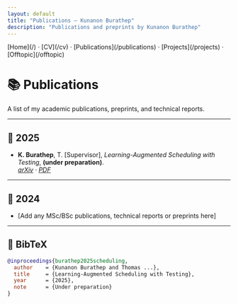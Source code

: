 ```yaml
---
layout: default
title: "Publications — Kunanon Burathep"
description: "Publications and preprints by Kunanon Burathep"
---
```


<nav>
[Home](/) · [CV](/cv) · [Publications](/publications) · [Projects](/projects) · [Offtopic](/offtopic)
</nav>

# 📚 Publications

A list of my academic publications, preprints, and technical reports.

---

## 📝 2025
- **K. Burathep**, T. [Supervisor], *Learning-Augmented Scheduling with Testing*, **(under preparation)**.  
  _[arXiv](#) · [PDF](#)_

---

## 🧠 2024
- [Add any MSc/BSc publications, technical reports or preprints here]

---

## 🧾 BibTeX
```bibtex
@inproceedings{burathep2025scheduling,
  author    = {Kunanon Burathep and Thomas ...},
  title     = {Learning-Augmented Scheduling with Testing},
  year      = {2025},
  note      = {Under preparation}
}